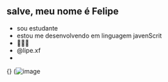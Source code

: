 ## salve, meu nome é Felipe 
- sou estudante
- estou me desenvolvendo em linguagem javenScrit
- 💸💸💸
- @lipe.xf
- 
 {} (![image](https://github.com/user-attachments/assets/d8fa016a-9dfb-42ca-8b6e-612e96ee2b0e)


